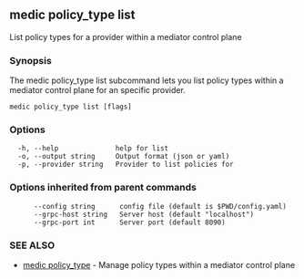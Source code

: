 ## medic policy_type list

List policy types for a provider within a mediator control plane

### Synopsis

The medic policy_type list subcommand lets you list policy types within a
mediator control plane for an specific provider.

```
medic policy_type list [flags]
```

### Options

```
  -h, --help              help for list
  -o, --output string     Output format (json or yaml)
  -p, --provider string   Provider to list policies for
```

### Options inherited from parent commands

```
      --config string      config file (default is $PWD/config.yaml)
      --grpc-host string   Server host (default "localhost")
      --grpc-port int      Server port (default 8090)
```

### SEE ALSO

* [medic policy_type](medic_policy_type.md)	 - Manage policy types within a mediator control plane

